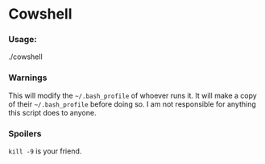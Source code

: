 # Cowshell

### Usage:

./cowshell

### Warnings

This will modify the `~/.bash_profile` of whoever runs it.  It will make a
copy of their `~/.bash_profile` before doing so.  I am not responsible for
anything this script does to anyone.

### Spoilers

`kill -9` is your friend.